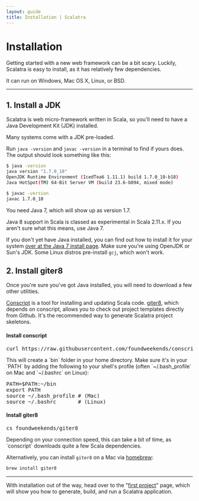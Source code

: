 ```yaml
---
layout: guide
title: Installation | Scalatra
---
```


<div class="page-header">
  <h1>Installation</h1>
</div>

Getting started with a new web framework can be a bit scary.
Luckily, Scalatra is easy to install, as it has relatively few dependencies.

It can run on Windows, Mac OS X, Linux, or BSD.

---

## 1. Install a JDK

Scalatra is web micro-framework written in Scala, so you'll need to have a
Java Development Kit (JDK) installed.

Many systems come with a JDK pre-loaded.

Run `java -version` and `javac -version` in a terminal to find if yours
does. The output should look something like this:

```bash
$ java -version
java version "1.7.0_10"
OpenJDK Runtime Environment (IcedTea6 1.11.1) build 1.7.0_10-b18)
Java HotSpot(TM) 64-Bit Server VM (build 23.6-b094, mixed mode)
```

```bash
$ javac -version
javac 1.7.0_10
```

You need Java 7, which will show up as version 1.7. 

Java 8 support in Scala is classed as experimental in Scala 2.11.x. If you
aren't sure what this means, use Java 7.

If you don't yet have Java installed, you can find out how to install
it for your system
<a href="http://docs.oracle.com/javase/7/docs/webnotes/install/index.html">
over at the Java 7 install page</a>. Make sure you're using OpenJDK or Sun's JDK.
Some Linux distros pre-install `gcj`, which won't work.

## 2. Install giter8

Once you're sure you've got Java installed, you will need to download a few
other utilities.

[Conscript](https://github.com/foundweekends/conscript) is a tool for installing and
updating Scala code.
[giter8](https://github.com/foundweekends/giter8/), which depends on conscript, allows you to check out project templates directly from Github.
It's the recommended way to generate Scalatra project skeletons.

<h4>Install conscript</h4>
  <pre>curl https://raw.githubusercontent.com/foundweekends/conscript/master/setup.sh | sh</pre>

  <p>
    This will create a `bin` folder in your home directory.
    Make sure it's in your `PATH` by adding the following to your shell's
    profile (often `~/.bash_profile` on Mac and `~/.bashrc` on Linux):
  </p>

<pre>
PATH=$PATH:~/bin
export PATH
source ~/.bash_profile # (Mac)
source ~/.bashrc       # (Linux)
</pre>

<h4>Install giter8</h4>
  <pre>cs foundweekends/giter8</pre>

  <p>Depending on your connection speed, this can take a bit of time, as
  `conscript` downloads quite a few Scala dependencies.</p>

Alternatively, you can install `giter8` on a Mac via
[homebrew](http://brew.sh/):

```bash
brew install giter8
```

---

With installation out of the way, head over to the "[first project](first-project.html)"
page, which will show you how to generate, build, and run a Scalatra application.
